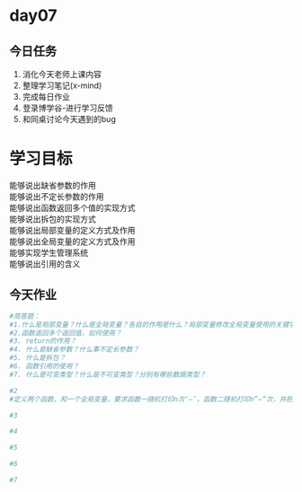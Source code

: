 # day07

## 今日任务

1. 消化今天老师上课内容
2. 整理学习笔记\(x-mind\)
3. 完成每日作业
4. 登录博学谷-进行学习反馈
5. 和同桌讨论今天遇到的bug

# 学习目标

能够说出缺省参数的作用  
能够说出不定长参数的作用  
能够说出函数返回多个值的实现方式  
能够说出拆包的实现方式  
能够说出局部变量的定义方式及作用  
能够说出全局变量的定义方式及作用  
能够实现学生管理系统  
能够说出引用的含义

## 今天作业

```py
#简答题：
#1.什么是局部变量？什么是全局变量？各自的作用是什么？局部变量修改全局变量使用的关键字是？
#2.函数返回多个返回值，如何使用？
#3. return的作用？
#4. 什么是缺省参数？什么事不定长参数？
#5. 什么是拆包？
#6. 函数引用的使用？
#7. 什么是可变类型？什么是不可变类型？分别有哪些数据类型？
```

```py
#2
#定义两个函数，和一个全局变量，要求函数一随机打印n次‘—’，函数二随机打印n”—“次，并把各自函数打印次数输出，最后求的一共打印次数并输出
```

```py
#3

```

```py
#4
```

```py
#5
```

```py
#6
```

```py
#7
```



